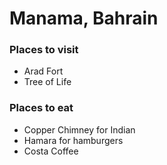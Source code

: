 # Manama, Bahrain
### Places to visit
- Arad Fort
- Tree of Life





### Places to eat
- Copper Chimney for Indian
- Hamara for hamburgers 
- Costa Coffee 





